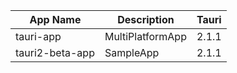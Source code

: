 
App Name       |Description      |Tauri
---------------|-----------------|---------
tauri-app      |MultiPlatformApp |2.1.1
tauri2-beta-app|SampleApp        |2.1.1
